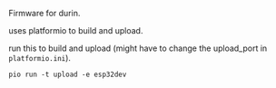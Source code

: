 Firmware for durin.

uses platformio to build and upload.

run this to build and upload (might have to change the upload_port in ```platformio.ini```).

```pio run -t upload -e esp32dev```